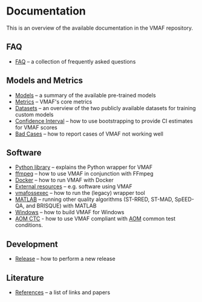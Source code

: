 # Documentation

This is an overview of the available documentation in the VMAF repository.

## FAQ

- [FAQ](faq.md) – a collection of frequently asked questions

## Models and Metrics

- [Models](models.md) – a summary of the available pre-trained models
- [Metrics](metrics.md) – VMAF's core metrics
- [Datasets](datasets.md) – an overview of the two publicly available datasets for training custom models
- [Confidence Interval](conf_interval.md) – how to use bootstrapping to provide CI estimates for VMAF scores
- [Bad Cases](bad_cases.md) – how to report cases of VMAF not working well

## Software

- [Python library](python.md) – explains the Python wrapper for VMAF
- [ffmpeg](ffmpeg.md) – how to use VMAF in conjunction with FFmpeg
- [Docker](docker.md) – how to run VMAF with Docker
- [External resources](external_resource.md) – e.g. software using VMAF
- [vmafossexec](vmafossexec.md) – how to run the (legacy) wrapper tool
- [MATLAB](matlab_usage.md) – running other quality algorithms (ST-RRED, ST-MAD, SpEED-QA, and BRISQUE) with MATLAB
- [Windows](windows.md) – how to build VMAF for Windows
- [AOM CTC](aom_ctc.md) - how to use VMAF compliant with [AOM](http://aomedia.org/) common test conditions.

## Development

- [Release](release.md) – how to perform a new release

## Literature

- [References](references.md) – a list of links and papers
